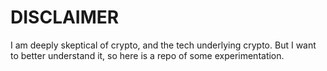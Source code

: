 # DISCLAIMER

I am deeply skeptical of crypto, and the tech underlying crypto. But I want to better understand it, so here is a repo of some experimentation.
